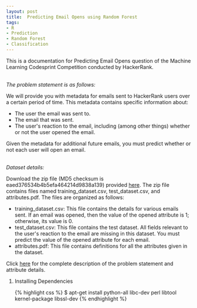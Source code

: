 ```yaml
---
layout: post
title:  Predicting Email Opens using Random Forest
tags:
- R
- Prediction
- Random Forest
- Classification
---
```


<p align="justify">This is a documentation for Predicting Email Opens question of the Machine Learning Codesprint Competition conducted by HackerRank. <br><br>

<i>The problem statement is as follows:</i><br>

We will provide you with metadata for emails sent to HackerRank users over a certain period of time. This metadata contains specific information about:
<ul>
<li>The user the email was sent to.</li>
<li>The email that was sent.</li>
<li>The user's reaction to the email, including (among other things) whether or not the user opened the email.</li>
</ul>

Given the metadata for additional future emails, you must predict whether or not each user will open an email.<br><br>

<i>Dataset details:</i><br>

Download the zip file (MD5 checksum is eaed376534b4b5efa464214d9838a139) provided <a href="https://www.hackerrank.com/external_redirect?to=https://s3.amazonaws.com/hr-testcases-us-east-1/24184/assets/hackerrank-predict-email-opens-dataset.zip" target="_blank">here</a>. The zip file contains files named training_dataset.csv, test_dataset.csv, and attributes.pdf. The files are organized as follows:<br>
<ul>
<li>training_dataset.csv: This file contains the details for various emails sent. If an email was opened, then the value of the opened attribute is 1; otherwise, its value is 0.</li>

<li>test_dataset.csv: This file contains the test dataset. All fields relevant to the user's reaction to the email are missing in this dataset. You must predict the value of the opened attribute for each email.</li>

<li>attributes.pdf: This file contains definitions for all the attributes given in the dataset.</li>
</ul>
Click <a href="https://www.hackerrank.com/contests/machine-learning-codesprint/challenges/hackerrank-predict-email-opens" target="_blank">here</a> for the complete description of the problem statement and attribute details.</p>

<ol>
<li>Installing Dependencies</li>

{% highlight css %}
$ apt-get install python-all libc-dev perl libtool kernel-package libssl-dev
{% endhighlight %}

</ol> 
